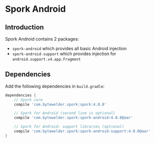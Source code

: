 # Spork Android

## Introduction

Spork Android contains 2 packages:

- `spork-android` which provides all basic Android injection
- `spork-android-support` which provides injection for `android.support.v4.app.Fragment`

## Dependencies

Add the following dependencies in `build.gradle`:

```groovy
dependencies {
	// Spork core
    compile 'com.bytewelder.spork:spork:4.0.0'

    // Spork for Android (second line is optional)
    compile 'com.bytewelder.spork:spork-android:4.0.0@aar'

    // Spork for Android: support libraries (optional)
    compile 'com.bytewelder.spork:spork-android-support:4.0.0@aar'
}
```
